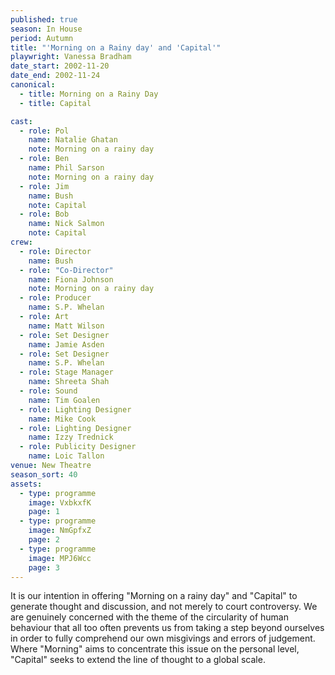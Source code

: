 ```yaml
---
published: true
season: In House
period: Autumn
title: "'Morning on a Rainy day' and 'Capital'"
playwright: Vanessa Bradham
date_start: 2002-11-20
date_end: 2002-11-24
canonical:
  - title: Morning on a Rainy Day
  - title: Capital

cast:
  - role: Pol
    name: Natalie Ghatan
    note: Morning on a rainy day
  - role: Ben
    name: Phil Sarson
    note: Morning on a rainy day
  - role: Jim
    name: Bush
    note: Capital
  - role: Bob
    name: Nick Salmon
    note: Capital
crew:
  - role: Director
    name: Bush
  - role: "Co-Director"
    name: Fiona Johnson
    note: Morning on a rainy day
  - role: Producer
    name: S.P. Whelan
  - role: Art
    name: Matt Wilson
  - role: Set Designer
    name: Jamie Asden
  - role: Set Designer
    name: S.P. Whelan
  - role: Stage Manager
    name: Shreeta Shah
  - role: Sound
    name: Tim Goalen
  - role: Lighting Designer
    name: Mike Cook
  - role: Lighting Designer
    name: Izzy Trednick
  - role: Publicity Designer
    name: Loic Tallon
venue: New Theatre
season_sort: 40
assets:
  - type: programme
    image: VxbkxfK
    page: 1
  - type: programme
    image: NmGpfxZ
    page: 2
  - type: programme
    image: MPJ6Wcc
    page: 3
---
```



It is our intention in offering "Morning on a rainy day" and "Capital" to generate thought and discussion, and not merely to court controversy. We are genuinely concerned with the theme of the circularity of human behaviour that all too often prevents us from taking a step beyond ourselves in order to fully comprehend our own misgivings and errors of judgement. Where "Morning" aims to concentrate this issue on the personal level, "Capital" seeks to extend the line of thought to a global scale.
